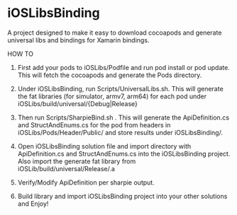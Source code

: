 # iOSLibsBinding
A project designed to make it easy to download cocoapods and generate universal libs and bindings for Xamarin
bindings.

HOW TO

1. First add your pods to iOSLibs/Podfile and run pod install or pod update. This will fetch the cocoapods and generate the Pods directory.

2. Under iOSLibsBinding, run Scripts/UniversalLibs.sh. This will generate the fat libraries (for simulator, armv7, arm64) for each pod under iOSLibs/build/universal/{Debug|Release}

3. Then run Scripts/SharpieBind.sh <PODNAME>. This will generate the ApiDefinition.cs and StructAndEnums.cs for the pod from headers in iOSLibs/Pods/Header/Public/<PODNAME> and store results under iOSLibsBinding/<PODNAME>.

4. Open iOSLibsBinding solution file and import <PODNAME> directory with ApiDefinition.cs and StructAndEnums.cs into the iOSLibsBinding project. Also import the generate fat library from iOSLib/build/universal/Release/<PODNAME>.a

5. Verify/Modify ApiDefinition per sharpie output.

6. Build library and import iOSLibsBinding project into your other solutions and Enjoy!

